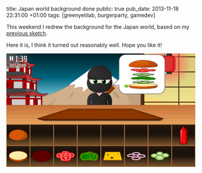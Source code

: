 title: Japan world background done
public: true
pub_date: 2013-11-18 22:31:00 +01:00
tags: [greenyetilab, burgerparty, gamedev]

This weekend I redrew the background for the Japan world, based on my [previous
sketch][sketch].

Here it is, I think it turned out reasonably well. Hope you like it!

[![Japan background](thumb-japan-background.png)](japan-background.png)

[sketch]: ../japan-background/
